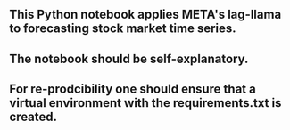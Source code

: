 ## This Python notebook applies META's lag-llama to forecasting stock market time series. 

## The notebook should be self-explanatory. 

## For re-prodcibility one should ensure that a virtual environment with the requirements.txt is created.
